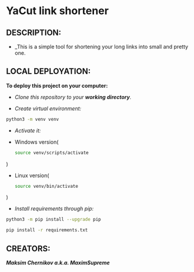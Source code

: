 # YaCut link shortener



## DESCRIPTION:

- _This is a simple tool for shortening your long links into small and pretty one.



## LOCAL DEPLOYATION:

**To deploy this project on your computer:**
- _Clone this repository to your ***working directory***._

- _Create virtual environment:_
```bash
python3 -m venv venv
```


- _Activate it:_

* Windows version(
    ```bash
    source venv/scripts/activate
    ```
)
* Linux version(
    ```bash
    source venv/bin/activate
)


- _Install requirements through pip:_

```bash
python3 -m pip install --upgrade pip
```

```bash
pip install -r requirements.txt
```



## CREATORS:

***Maksim Chernikov a.k.a. MaximSupreme***
